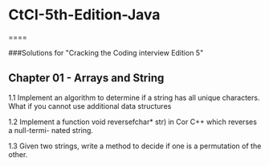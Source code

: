 # CtCI-5th-Edition-Java
====

###Solutions for "Cracking the Coding interview Edition 5"

## Chapter 01 -  Arrays and String

1.1 Implement an algorithm to determine if a string has all unique characters. What if
you cannot use additional data structures

1.2 Implement a function void reversefchar* str) in Cor C++ which reverses a null-termi-
nated string.

1.3 Given two strings, write a method to decide if one is a permutation of the other.


